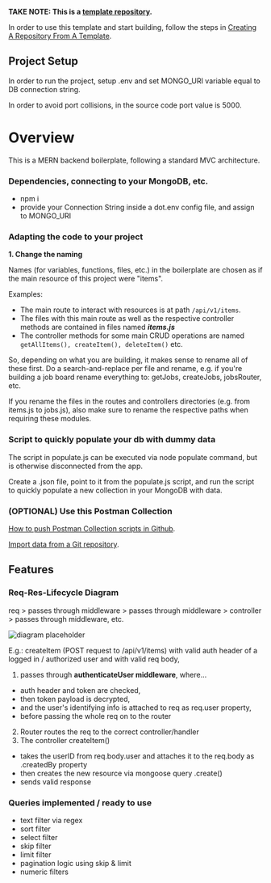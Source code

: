 **TAKE NOTE: This is a [template repository](https://docs.github.com/en/repositories/creating-and-managing-repositories/creating-a-template-repository#about-template-repositories).**

In order to use this template and start building, follow the steps in [Creating A Repository From A Template](https://docs.github.com/en/repositories/creating-and-managing-repositories/creating-a-repository-from-a-template).

## Project Setup

In order to run the project, setup .env and set MONGO_URI variable equal to DB connection string.

In order to avoid port collisions, in the source code port value is 5000.

# Overview

This is a MERN backend boilerplate, following a standard MVC architecture.

### Dependencies, connecting to your MongoDB, etc.

- npm i
- provide your Connection String inside a dot.env config file, and assign to MONGO_URI

### Adapting the code to your project

**1. Change the naming**

Names (for variables, functions, files, etc.) in the boilerplate are chosen as if the main resource of this project were "items".

Examples:

- The main route to interact with resources is at path `/api/v1/items`.
- The files with this main route as well as the respective controller methods are contained in files named **_items.js_**
- The controller methods for some main CRUD operations are named `getAllItems(), createItem(), deleteItem()` etc.

So, depending on what you are building, it makes sense to rename all of these first.
Do a search-and-replace per file and rename, e.g. if you're building a job board rename everything to: getJobs, createJobs, jobsRouter, etc.

If you rename the files in the routes and controllers directories (e.g. from items.js to jobs.js), also make sure to rename the respective paths when requiring these modules.

### Script to quickly populate your db with dummy data

The script in populate.js can be executed via node populate command, but is otherwise disconnected from the app.

Create a .json file, point to it from the populate.js script, and run the script to quickly populate a new collection in your MongoDB with data.

### (OPTIONAL) Use this Postman Collection

[How to push Postman Collection scripts in Github](https://qaautomation.expert/2023/10/02/how-to-push-postman-collection-scripts-in-github/).

[Import data from a Git repository](https://learning.postman.com/docs/getting-started/importing-and-exporting/importing-from-git/).

## Features

### Req-Res-Lifecycle Diagram

req > passes through middleware > passes through middleware > controller > passes through middleware, etc.

![diagram placeholder](https://www.polypid.com/wp-content/uploads/2015/05/graph-placeholder-500x249.jpg)

E.g.: createItem (POST request to /api/v1/items) with valid auth header of a logged in / authorized user and with valid req body,

1. passes through **authenticateUser middleware**, where...

- auth header and token are checked,
- then token payload is decrypted,
- and the user's identifying info is attached to req as req.user property,
- before passing the whole req on to the router

2. Router routes the req to the correct controller/handler
3. The controller createItem()

- takes the userID from req.body.user and attaches it to the req.body as .createdBy property
- then creates the new resource via mongoose query .create()
- sends valid response

### Queries implemented / ready to use

- text filter via regex
- sort filter
- select filter
- skip filter
- limit filter
- pagination logic using skip & limit
- numeric filters
